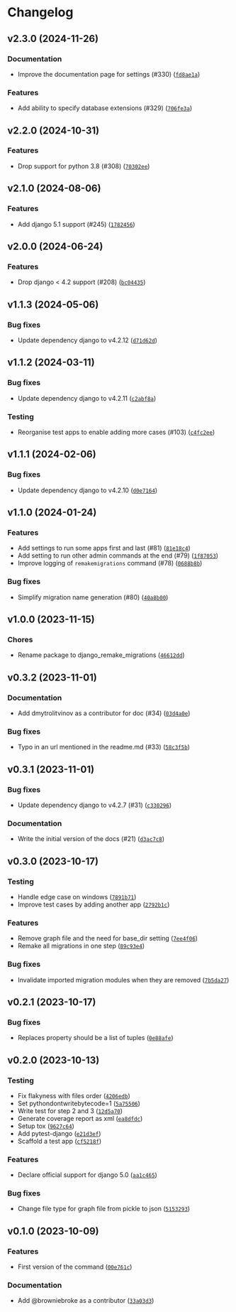 # Changelog

## v2.3.0 (2024-11-26)

### Documentation

- Improve the documentation page for settings (#330) ([`fd8ae1a`](https://github.com/browniebroke/django-remake-migrations/commit/fd8ae1a4bbf0173ca0f8ec0adf6f7d7faa159cba))

### Features

- Add ability to specify database extensions (#329) ([`706fe3a`](https://github.com/browniebroke/django-remake-migrations/commit/706fe3aa72950de6f0ed975534b078ec1cef2010))

## v2.2.0 (2024-10-31)

### Features

- Drop support for python 3.8 (#308) ([`70302ee`](https://github.com/browniebroke/django-remake-migrations/commit/70302eeed10469a08011fbe279789d1da5c73fbd))

## v2.1.0 (2024-08-06)

### Features

- Add django 5.1 support (#245) ([`1782456`](https://github.com/browniebroke/django-remake-migrations/commit/1782456d0ca98c26acc3100b47c35b1910d6db04))

## v2.0.0 (2024-06-24)

### Features

- Drop django < 4.2 support (#208) ([`bc04435`](https://github.com/browniebroke/django-remake-migrations/commit/bc0443552f1115cc14efa8a7260d5ad753b2d426))

## v1.1.3 (2024-05-06)

### Bug fixes

- Update dependency django to v4.2.12 ([`d71d62d`](https://github.com/browniebroke/django-remake-migrations/commit/d71d62dc153b740ecfd5dc4d8f46915b1f2f6eed))

## v1.1.2 (2024-03-11)

### Bug fixes

- Update dependency django to v4.2.11 ([`c2abf8a`](https://github.com/browniebroke/django-remake-migrations/commit/c2abf8a78a319ca1d83b2e435c490eb764ca650d))

### Testing

- Reorganise test apps to enable adding more cases (#103) ([`c4fc2ee`](https://github.com/browniebroke/django-remake-migrations/commit/c4fc2ee86a7819fbb1ef92b6a6439f8a5658ce06))

## v1.1.1 (2024-02-06)

### Bug fixes

- Update dependency django to v4.2.10 ([`d0e7164`](https://github.com/browniebroke/django-remake-migrations/commit/d0e7164172be29abc9be0f2a90be5c6650601ea0))

## v1.1.0 (2024-01-24)

### Features

- Add settings to run some apps first and last (#81) ([`81e18c4`](https://github.com/browniebroke/django-remake-migrations/commit/81e18c42fc8432fbba2aeb07f5ef8052267aedef))
- Add setting to run other admin commands at the end (#79) ([`1f87053`](https://github.com/browniebroke/django-remake-migrations/commit/1f87053feafaaba326b132ae766d4f16f9317165))
- Improve logging of `remakemigrations` command (#78) ([`0688b8b`](https://github.com/browniebroke/django-remake-migrations/commit/0688b8b13a00288db493bd6ee173a7d207bce7bc))

### Bug fixes

- Simplify migration name generation (#80) ([`40a8b00`](https://github.com/browniebroke/django-remake-migrations/commit/40a8b00a5df1883cf328f2b7c3eaac454a55ad50))

## v1.0.0 (2023-11-15)

### Chores

- Rename package to django_remake_migrations ([`46612dd`](https://github.com/browniebroke/django-remake-migrations/commit/46612dd77ef96a0ebfe55d634171f25a7fd8a534))

## v0.3.2 (2023-11-01)

### Documentation

- Add dmytrolitvinov as a contributor for doc (#34) ([`03d4a0e`](https://github.com/browniebroke/django-remake-migrations/commit/03d4a0e286905ac8ff6be4dcab8363207a85032e))

### Bug fixes

- Typo in an url mentioned in the readme.md (#33) ([`58c3f5b`](https://github.com/browniebroke/django-remake-migrations/commit/58c3f5b8fbb5a8d3eb91768f7d97c4c8b06aa24e))

## v0.3.1 (2023-11-01)

### Bug fixes

- Update dependency django to v4.2.7 (#31) ([`c330296`](https://github.com/browniebroke/django-remake-migrations/commit/c3302963a8bdcd948fdbc53c24929b0719e16e26))

### Documentation

- Write the initial version of the docs (#21) ([`d3ac7c8`](https://github.com/browniebroke/django-remake-migrations/commit/d3ac7c82f66f7466f106e39ae0c6ac23b1f34a5a))

## v0.3.0 (2023-10-17)

### Testing

- Handle edge case on windows ([`7891b71`](https://github.com/browniebroke/django-remake-migrations/commit/7891b71426c33324ce8dc7ab0bf59bc5f88d64ba))
- Improve test cases by adding another app ([`2792b1c`](https://github.com/browniebroke/django-remake-migrations/commit/2792b1ca62d0fb077783a987f3e200ea9d38a769))

### Features

- Remove graph file and the need for base_dir setting ([`7ee4f06`](https://github.com/browniebroke/django-remake-migrations/commit/7ee4f0675ca851446ced74867f38fe943bcf94a4))
- Remake all migrations in one step ([`89c93e4`](https://github.com/browniebroke/django-remake-migrations/commit/89c93e4afe265bf3269dd634e258524184bae3ec))

### Bug fixes

- Invalidate imported migration modules when they are removed ([`7b5da27`](https://github.com/browniebroke/django-remake-migrations/commit/7b5da27bbd98cc640ae26e723eff7330573f763a))

## v0.2.1 (2023-10-17)

### Bug fixes

- Replaces property should be a list of tuples ([`0e88afe`](https://github.com/browniebroke/django-remake-migrations/commit/0e88afe164add8f4d888cabfd05b1e9d41b144d3))

## v0.2.0 (2023-10-13)

### Testing

- Fix flakyness with files order ([`4206edb`](https://github.com/browniebroke/django-remake-migrations/commit/4206edbda6ecb9803821ec4d4885d35c6b93a763))
- Set pythondontwritebytecode=1 ([`5a75506`](https://github.com/browniebroke/django-remake-migrations/commit/5a75506f6082b85a78d396585e490de0d0e499f3))
- Write test for step 2 and 3 ([`12d5a70`](https://github.com/browniebroke/django-remake-migrations/commit/12d5a70659e3f0a93c0b76dcdafb46425a529dcf))
- Generate coverage report as xml ([`ea8dfdc`](https://github.com/browniebroke/django-remake-migrations/commit/ea8dfdc1946e6e441b7e4a4eca269f9da07b2e82))
- Setup tox ([`9627c64`](https://github.com/browniebroke/django-remake-migrations/commit/9627c64ad2ab52dc649bfd986c7cdec6611de6e6))
- Add pytest-django ([`e21d3ef`](https://github.com/browniebroke/django-remake-migrations/commit/e21d3ef4d93e5e548340ae6194cdbe1fa63084d9))
- Scaffold a test app ([`cf5218f`](https://github.com/browniebroke/django-remake-migrations/commit/cf5218f73e2247912ccca34b2637adff91dcd59c))

### Features

- Declare official support for django 5.0 ([`aa1c465`](https://github.com/browniebroke/django-remake-migrations/commit/aa1c465329ab90bd19d0c5fa165f095b329c40f0))

### Bug fixes

- Change file type for graph file from pickle to json ([`5153293`](https://github.com/browniebroke/django-remake-migrations/commit/515329355cc614049ed5146a665a4bda3242b485))

## v0.1.0 (2023-10-09)

### Features

- First version of the command ([`00e761c`](https://github.com/browniebroke/django-remake-migrations/commit/00e761ccfbef62156b74c4445f1bc825bad71aca))

### Documentation

- Add @browniebroke as a contributor ([`33a03d3`](https://github.com/browniebroke/django-remake-migrations/commit/33a03d3f0859bf6b416523f63b54c3e279f52e95))
